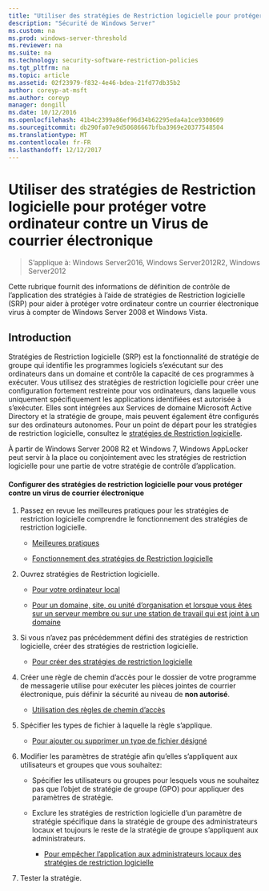 ```yaml
---
title: "Utiliser des stratégies de Restriction logicielle pour protéger votre ordinateur contre un Virus de courrier électronique"
description: "Sécurité de Windows Server"
ms.custom: na
ms.prod: windows-server-threshold
ms.reviewer: na
ms.suite: na
ms.technology: security-software-restriction-policies
ms.tgt_pltfrm: na
ms.topic: article
ms.assetid: 02f23979-f832-4e46-bdea-21fd77db35b2
author: coreyp-at-msft
ms.author: coreyp
manager: dongill
ms.date: 10/12/2016
ms.openlocfilehash: 41b4c2399a86ef96d34b62295eda4a1ce9300609
ms.sourcegitcommit: db290fa07e9d50686667bfba3969e20377548504
ms.translationtype: MT
ms.contentlocale: fr-FR
ms.lasthandoff: 12/12/2017
---
```

# <a name="use-software-restriction-policies-to-help-protect-your-computer-against-an-email-virus"></a>Utiliser des stratégies de Restriction logicielle pour protéger votre ordinateur contre un Virus de courrier électronique

>S’applique à: Windows Server2016, Windows Server2012R2, Windows Server2012

Cette rubrique fournit des informations de définition de contrôle de l’application des stratégies à l’aide de stratégies de Restriction logicielle (SRP) pour aider à protéger votre ordinateur contre un courrier électronique virus à compter de Windows Server 2008 et Windows Vista.

## <a name="introduction"></a>Introduction
Stratégies de Restriction logicielle (SRP) est la fonctionnalité de stratégie de groupe qui identifie les programmes logiciels s’exécutant sur des ordinateurs dans un domaine et contrôle la capacité de ces programmes à exécuter. Vous utilisez des stratégies de restriction logicielle pour créer une configuration fortement restreinte pour vos ordinateurs, dans laquelle vous uniquement spécifiquement les applications identifiées est autorisée à s’exécuter. Elles sont intégrées aux Services de domaine Microsoft Active Directory et la stratégie de groupe, mais peuvent également être configurés sur des ordinateurs autonomes. Pour un point de départ pour les stratégies de restriction logicielle, consultez le [stratégies de Restriction logicielle](software-restriction-policies.md).

À partir de Windows Server 2008 R2 et Windows 7, Windows AppLocker peut servir à la place ou conjointement avec les stratégies de restriction logicielle pour une partie de votre stratégie de contrôle d’application. 

#### <a name="configure-srp-to-help-protect-against-an-e-mail-virus"></a>Configurer des stratégies de restriction logicielle pour vous protéger contre un virus de courrier électronique

1.  Passez en revue les meilleures pratiques pour les stratégies de restriction logicielle comprendre le fonctionnement des stratégies de restriction logicielle.

    -   [Meilleures pratiques](software-restriction-policies-technical-overview.md#BKMK_Best_Practices)

    -   [Fonctionnement des stratégies de Restriction logicielle](https://technet.microsoft.com/library/cc786941(v=WS.10).aspx)

2.  Ouvrez stratégies de Restriction logicielle.

    -   [Pour votre ordinateur local](administer-software-restriction-policies.md#BKMK_1)

    -   [Pour un domaine, site, ou unité d’organisation et lorsque vous êtes sur un serveur membre ou sur une station de travail qui est joint à un domaine](administer-software-restriction-policies.md#BKMK_2)

3.  Si vous n’avez pas précédemment défini des stratégies de restriction logicielle, créer des stratégies de restriction logicielle.

    -   [Pour créer des stratégies de restriction logicielle](administer-software-restriction-policies.md#BKMK_Create_SRP)

4.  Créer une règle de chemin d’accès pour le dossier de votre programme de messagerie utilise pour exécuter les pièces jointes de courrier électronique, puis définir la sécurité au niveau de **non autorisé**.

    -   [Utilisation des règles de chemin d’accès](work-with-software-restriction-policies-rules.md#BKMK_Path_Rules)

5.  Spécifier les types de fichier à laquelle la règle s’applique.

    -   [Pour ajouter ou supprimer un type de fichier désigné](administer-software-restriction-policies.md#BKMK_Add_Del)

6.  Modifier les paramètres de stratégie afin qu’elles s’appliquent aux utilisateurs et groupes que vous souhaitez:

    -   Spécifier les utilisateurs ou groupes pour lesquels vous ne souhaitez pas que l’objet de stratégie de groupe (GPO) pour appliquer des paramètres de stratégie.

    -   Exclure les stratégies de restriction logicielle d’un paramètre de stratégie spécifique dans la stratégie de groupe des administrateurs locaux et toujours le reste de la stratégie de groupe s’appliquent aux administrateurs.

        -   [Pour empêcher l’application aux administrateurs locaux des stratégies de restriction logicielle](administer-software-restriction-policies.md#BKMK_Prevent_Admin)

7.  Tester la stratégie.


